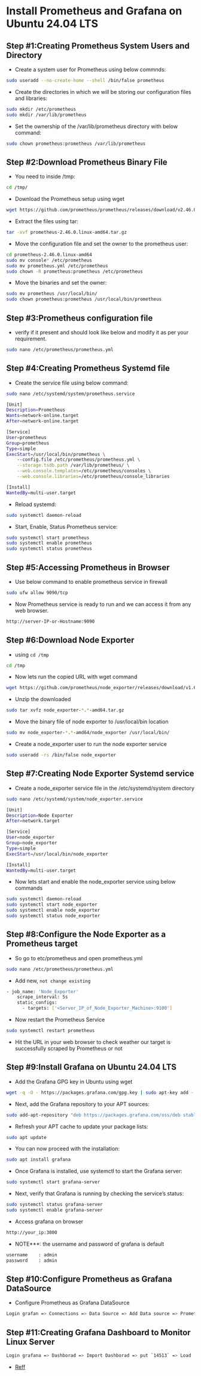# Install Prometheus and Grafana on Ubuntu 24.04 LTS

## Step #1:Creating Prometheus System Users and Directory
- Create a system user for Prometheus using below commnds:
```sh
sudo useradd --no-create-home --shell /bin/false prometheus
```
- Create the directories in which we will be storing our configuration files and libraries:
```sh
sudo mkdir /etc/prometheus
sudo mkdir /var/lib/prometheus
```
- Set the ownership of the /var/lib/prometheus directory with below command:
```sh
sudo chown prometheus:prometheus /var/lib/prometheus
```

## Step #2:Download Prometheus Binary File
- You need to inside /tmp:
```sh
cd /tmp/
```
- Download the Prometheus setup using wget
```sh
wget https://github.com/prometheus/prometheus/releases/download/v2.46.0/prometheus-2.46.0.linux-amd64.tar.gz
```
- Extract the files using tar:
```sh
tar -xvf prometheus-2.46.0.linux-amd64.tar.gz
```
- Move the configuration file and set the owner to the prometheus user:
```sh
cd prometheus-2.46.0.linux-amd64
sudo mv console* /etc/prometheus
sudo mv prometheus.yml /etc/prometheus
sudo chown -R prometheus:prometheus /etc/prometheus
```
- Move the binaries and set the owner:
```sh
sudo mv prometheus /usr/local/bin/
sudo chown prometheus:prometheus /usr/local/bin/prometheus
```

## Step #3:Prometheus configuration file
- verify if it present and should look like below and modify it as per your requirement.
```sh
sudo nano /etc/prometheus/prometheus.yml
```

## Step #4:Creating Prometheus Systemd file
- Create the service file using below command:
```sh
sudo nano /etc/systemd/system/prometheus.service
```
```sh
[Unit]
Description=Prometheus
Wants=network-online.target
After=network-online.target

[Service]
User=prometheus
Group=prometheus
Type=simple
ExecStart=/usr/local/bin/prometheus \
    --config.file /etc/prometheus/prometheus.yml \
    --storage.tsdb.path /var/lib/prometheus/ \
    --web.console.templates=/etc/prometheus/consoles \
    --web.console.libraries=/etc/prometheus/console_libraries

[Install]
WantedBy=multi-user.target
```
- Reload systemd:
```sh
sudo systemctl daemon-reload
```
- Start, Enable, Status Prometheus service:
```sh
sudo systemctl start prometheus
sudo systemctl enable prometheus
sudo systemctl status prometheus
```

## Step #5:Accessing Prometheus in Browser
- Use below command to enable prometheus service in firewall 
```sh
sudo ufw allow 9090/tcp
```
- Now Prometheus service is ready to run and we can access it from any web browser.
```sh
http://server-IP-or-Hostname:9090
```

## Step #6:Download Node Exporter
- using `cd /tmp`
```sh
cd /tmp
```
- Now lets run the copied URL with wget command
```sh
wget https://github.com/prometheus/node_exporter/releases/download/v1.6.1/node_exporter-1.6.1.linux-amd64.tar.gz
```
- Unzip the downloaded
```sh
sudo tar xvfz node_exporter-*.*-amd64.tar.gz
```
- Move the binary file of node exporter to /usr/local/bin location
```sh
sudo mv node_exporter-*.*-amd64/node_exporter /usr/local/bin/
```
- Create a node_exporter user to run the node exporter service
```sh
sudo useradd -rs /bin/false node_exporter
```

## Step #7:Creating Node Exporter Systemd service
- Create a node_exporter service file in the /etc/systemd/system directory
```sh
sudo nano /etc/systemd/system/node_exporter.service
```
```sh
[Unit]
Description=Node Exporter
After=network.target

[Service]
User=node_exporter
Group=node_exporter
Type=simple
ExecStart=/usr/local/bin/node_exporter

[Install]
WantedBy=multi-user.target
```
- Now lets start and enable the node_exporter service using below commands
```sh
sudo systemctl daemon-reload
sudo systemctl start node_exporter
sudo systemctl enable node_exporter
sudo systemctl status node_exporter
```

## Step #8:Configure the Node Exporter as a Prometheus target
- So go to etc/prometheus and open prometheus.yml
```sh
sudo nano /etc/prometheus/prometheus.yml
```
- Add new, `not change existing`
```sh
- job_name: 'Node_Exporter'
    scrape_interval: 5s
    static_configs:
      - targets: ['<Server_IP_of_Node_Exporter_Machine>:9100']
```
- Now restart the Prometheus Service
```sh
sudo systemctl restart prometheus
```
- Hit the URL in your web browser to check weather our target is successfully scraped by Prometheus or not

## Step #9:Install Grafana on Ubuntu 24.04 LTS
- Add the Grafana GPG key in Ubuntu using wget
```sh
wget -q -O - https://packages.grafana.com/gpg.key | sudo apt-key add -
```
- Next, add the Grafana repository to your APT sources:
```sh
sudo add-apt-repository "deb https://packages.grafana.com/oss/deb stable main"
```
- Refresh your APT cache to update your package lists:
```sh
sudo apt update
```
- You can now proceed with the installation:
```sh
sudo apt install grafana
```
- Once Grafana is installed, use systemctl to start the Grafana server:
```sh
sudo systemctl start grafana-server
```
- Next, verify that Grafana is running by checking the service’s status:
```sh
sudo systemctl status grafana-server
sudo systemctl enable grafana-server
```
- Access grafana on browser
```sh
http://your_ip:3000
```
- NOTE***: the username and password of grafana is default
```sh
username    : admin
password    : admin
```

## Step #10:Configure Prometheus as Grafana DataSource
- Configure Prometheus as Grafana DataSource
```sh
Login grafan => Connections => Data Source => Add Data source => Prometheus => pass url Prometheus => `Save & Test`
```

## Step #11:Creating Grafana Dashboard to Monitor Linux Server
```sh
Login grafana => Dashborad => Import Dashborad => put `14513` => Load
```
- [Reff](https://www.fosstechnix.com/install-prometheus-and-grafana-on-ubuntu-24-04/)